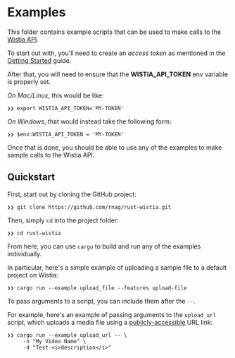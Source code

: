 # Examples

This folder contains example scripts that can be used
to make calls to the [Wistia API](https://wistia.com/support/developers).

To start out with, you'll need to create an *access token*
as mentioned in the [Getting Started](https://wistia.com/support/developers/data-api#creating-and-managing-access-tokens)
guide.

After that, you will need to ensure that the **WISTIA_API_TOKEN**
env variable is properly set.

*On Mac/Linux*, this would be like:

```shell
❯❯ export WISTIA_API_TOKEN='MY-TOKEN'
```

*On Windows*, that would instead take the following form:

```shell
❯❯ $env:WISTIA_API_TOKEN = 'MY-TOKEN'
```

Once that is done, you should be able to use
any of the examples to make sample calls to the Wistia
API. 

## Quickstart

First, start out by cloning the GitHub project:

```shell
❯❯ git clone https://github.com/rnag/rust-wistia.git
```

Then, simply `cd` into the project folder:

```shell
❯❯ cd rust-wistia
```

From here, you can use `cargo` to build and run
any of the examples individually.

In particular, here's a simple example
of uploading a sample file to a default project on Wistia:

```shell
❯❯ cargo run --example upload_file --features upload-file
```

To pass arguments to a script, you can include them after the `--`.

For example, here's an example of passing arguments to the `upload_url` script,
which uploads a media file using a [publicly-accessible](https://gist.github.com/jsturgis/3b19447b304616f18657?permalink_comment_id=3448015#gistcomment-3448015)
URL link:

```shell
❯❯ cargo run --example upload_url -- \
     -n "My Video Name" \
     -d "Test <i>description</i>"
```
